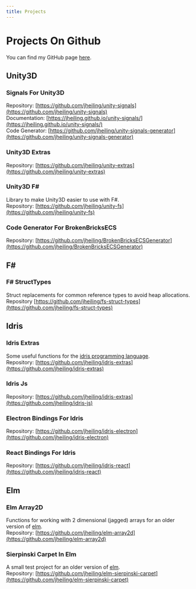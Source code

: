 ```yaml
---
title: Projects
---
```

# Projects On Github
You can find my GitHub page [here](https://github.com/jheiling).
## Unity3D
### Signals For Unity3D
Repository: [https://github.com/jheiling/unity-signals](https://github.com/jheiling/unity-signals)  
Documentation: [https://jheiling.github.io/unity-signals/](https://jheiling.github.io/unity-signals/)  
Code Generator: [https://github.com/jheiling/unity-signals-generator](https://github.com/jheiling/unity-signals-generator)
### Unity3D Extras
Repository: [https://github.com/jheiling/unity-extras](https://github.com/jheiling/unity-extras)
### Unity3D F#
Library to make Unity3D easier to use with F#.  
Repository: [https://github.com/jheiling/unity-fs](https://github.com/jheiling/unity-fs)
### Code Generator For BrokenBricksECS
Repository: [https://github.com/jheiling/BrokenBricksECSGenerator](https://github.com/jheiling/BrokenBricksECSGenerator)
## F#
### F# StructTypes
Struct replacements for common reference types to avoid heap allocations.  
Repository [https://github.com/jheiling/fs-struct-types](https://github.com/jheiling/fs-struct-types)
## Idris
### Idris Extras
Some useful functions for the [idris programming language](https://www.idris-lang.org/).  
Repository: [https://github.com/jheiling/idris-extras](https://github.com/jheiling/idris-extras)
### Idris Js
Repository: [https://github.com/jheiling/idris-extras](https://github.com/jheiling/idris-js)
### Electron Bindings For Idris
Repository: [https://github.com/jheiling/idris-electron](https://github.com/jheiling/idris-electron)
### React Bindings For Idris
Repository: [https://github.com/jheiling/idris-react](https://github.com/jheiling/idris-react)
## Elm
### Elm Array2D
Functions for working with 2 dimensional (jagged) arrays for an older version of [elm](http://elm-lang.org/).  
Repository: [https://github.com/jheiling/elm-array2d](https://github.com/jheiling/elm-array2d)
### Sierpinski Carpet In Elm
A small test project for an older version of [elm](http://elm-lang.org/).  
Repository: [https://github.com/jheiling/elm-sierpinski-carpet](https://github.com/jheiling/elm-sierpinski-carpet)
